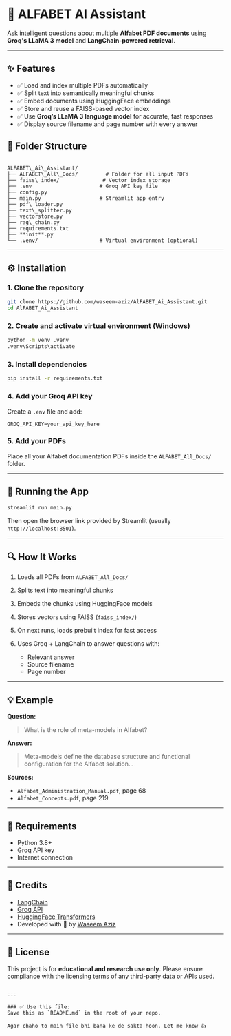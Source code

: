 # 📘 ALFABET AI Assistant

Ask intelligent questions about multiple **Alfabet PDF documents** using **Groq's LLaMA 3 model** and **LangChain-powered retrieval**.

---

## ✨ Features

- ✅ Load and index multiple PDFs automatically
- ✅ Split text into semantically meaningful chunks
- ✅ Embed documents using HuggingFace embeddings
- ✅ Store and reuse a FAISS-based vector index
- ✅ Use **Groq’s LLaMA 3 language model** for accurate, fast responses
- ✅ Display source filename and page number with every answer


## 📂 Folder Structure

```

ALFABET\_Ai\_Assistant/
├── ALFABET\_All\_Docs/         # Folder for all input PDFs
├── faiss\_index/              # Vector index storage
├── .env                      # Groq API key file
├── config.py
├── main.py                   # Streamlit app entry
├── pdf\_loader.py
├── text\_splitter.py
├── vectorstore.py
├── rag\_chain.py
├── requirements.txt
├── **init**.py
└── .venv/                    # Virtual environment (optional)

````

---

## ⚙️ Installation

### 1. Clone the repository

```bash
git clone https://github.com/waseem-aziz/AlFABET_Ai_Assistant.git
cd AlFABET_Ai_Assistant
````

### 2. Create and activate virtual environment (Windows)

```bash
python -m venv .venv
.venv\Scripts\activate
```

### 3. Install dependencies

```bash
pip install -r requirements.txt
```

### 4. Add your Groq API key

Create a `.env` file and add:

```
GROQ_API_KEY=your_api_key_here
```

### 5. Add your PDFs

Place all your Alfabet documentation PDFs inside the `ALFABET_All_Docs/` folder.

---

## 🚀 Running the App

```bash
streamlit run main.py
```

Then open the browser link provided by Streamlit (usually `http://localhost:8501`).

---

## 🔍 How It Works

1. Loads all PDFs from `ALFABET_All_Docs/`
2. Splits text into meaningful chunks
3. Embeds the chunks using HuggingFace models
4. Stores vectors using FAISS (`faiss_index/`)
5. On next runs, loads prebuilt index for fast access
6. Uses Groq + LangChain to answer questions with:

   * Relevant answer
   * Source filename
   * Page number

---

## 💡 Example

**Question:**

> What is the role of meta-models in Alfabet?

**Answer:**

> Meta-models define the database structure and functional configuration for the Alfabet solution...

**Sources:**

* `Alfabet_Administration_Manual.pdf`, page 68
* `Alfabet_Concepts.pdf`, page 219

---

## 📌 Requirements

* Python 3.8+
* Groq API key
* Internet connection

---

## 🙏 Credits

* [LangChain](https://www.langchain.com/)
* [Groq API](https://console.groq.com/)
* [HuggingFace Transformers](https://huggingface.co/)
* Developed with 💙 by [Waseem Aziz](https://github.com/waseem-aziz)

---

## 📄 License

This project is for **educational and research use only**. Please ensure compliance with the licensing terms of any third-party data or APIs used.

```

---

### ✅ Use this file:
Save this as `README.md` in the root of your repo.

Agar chaho to main file bhi bana ke de sakta hoon. Let me know 👍
```
